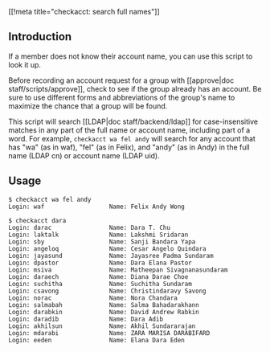 [[!meta title="checkacct: search full names"]]

## Introduction

If a member does not know their account name, you can use this script to look it up.

Before recording an account request for a group with [[approve|doc staff/scripts/approve]], check to see if the group already has an account. Be sure to use different forms and abbreviations of the group's name to maximize the chance that a group will be found.

This script will search [[LDAP|doc staff/backend/ldap]] for case-insensitive matches in any part of the full name or account name, including part of a word. For example, `checkacct wa fel andy` will search for any account that has "wa" (as in waf), "fel" (as in Felix), and "andy" (as in Andy) in the full name (LDAP cn) or account name (LDAP uid).

## Usage

    $ checkacct wa fel andy
    Login: waf                  Name: Felix Andy Wong

    $ checkacct dara
    Login: darac                Name: Dara T. Chu
    Login: laktalk              Name: Lakshmi Sridaran
    Login: sby                  Name: Sanji Bandara Yapa
    Login: angeloq              Name: Cesar Angelo Quindara
    Login: jayasund             Name: Jayasree Padma Sundaram
    Login: dpastor              Name: Dara Elana Pastor
    Login: msiva                Name: Matheepan Sivagnanasundaram
    Login: daraech              Name: Diana Darae Choe
    Login: suchitha             Name: Suchitha Sundaram
    Login: csavong              Name: Christindaravy Savong
    Login: norac                Name: Nora Chandara
    Login: salmabah             Name: Salma Bahadarakhann
    Login: darabkin             Name: David Andrew Rabkin
    Login: daradib              Name: Dara Adib
    Login: akhilsun             Name: Akhil Sundararajan
    Login: mdarabi              Name: ZARA MARISA DARABIFARD
    Login: eeden                Name: Elana Dara Eden
